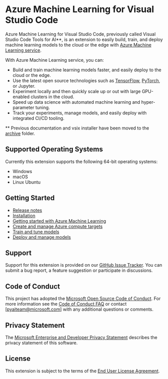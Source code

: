# Azure Machine Learning for Visual Studio Code
Azure Machine Learning for Visual Studio Code, previously called Visual Studio Code Tools for AI**, is an extension to easily build, train, and deploy machine learning models to the cloud or the edge with [Azure Machine Learning service](https://azure.microsoft.com/en-us/services/machine-learning-service/).

With Azure Machine Learning service, you can:
- Build and train machine learning models faster, and easily deploy to the cloud or the edge.
- Use the latest open source technologies such as [TensorFlow](https://www.tensorflow.org), [PyTorch](https://pytorch.org/), or Jupyter.
- Experiment locally and then quickly scale up or out with large GPU-enabled clusters in the cloud.
- Speed up data science with automated machine learning and hyper-parameter tuning.
- Track your experiments, manage models, and easily deploy with integrated CI/CD tooling.

** Previous documentation and vsix installer have been moved to the [archive](/archive) folder.

## Supported Operating Systems
Currently this extension supports the following 64-bit operating systems:
- Windows
- macOS
- Linux Ubuntu

## Getting Started

- [Release notes](/docs/releasenotes.md)
- [Installation](/docs/installation.md)
- [Getting started with Azure Machine Learning](/docs/getting-started-aml-vscode.md)
- [Create and manage Azure compute targets](/docs/manage-compute-aml-vscode.md)
- [Train and tune models](/docs/train-models-aml-vscode.md)
- [Deploy and manage models](/docs/deploy-models-aml-vscode.md)

## Support
Support for this extension is provided on our [GitHub Issue Tracker](http://github.com/Microsoft/vscode-tools-for-ai/issues). You can submit a bug report, a feature suggestion or participate in discussions.

## Code of Conduct
This project has adopted the [Microsoft Open Source Code of Conduct]. For more information see the [Code of Conduct FAQ] or contact [pyaiteam@microsoft.com] with any additional questions or comments.

## Privacy Statement
The [Microsoft Enterprise and Developer Privacy Statement] describes the privacy statement of this software.

## License
This extension is subject to the terms of the [End User License Agreement]. 

[Microsoft Enterprise and Developer Privacy Statement]:https://go.microsoft.com/fwlink/?LinkId=786907&lang=en7
[Microsoft Open Source Code of Conduct]:https://opensource.microsoft.com/codeofconduct/
[Code of Conduct FAQ]:https://opensource.microsoft.com/codeofconduct/faq/
[opencode@microsoft.com]:mailto:opencode@microsoft.com
[End User License Agreement]:https://www.visualstudio.com/license-terms/mlt552233/